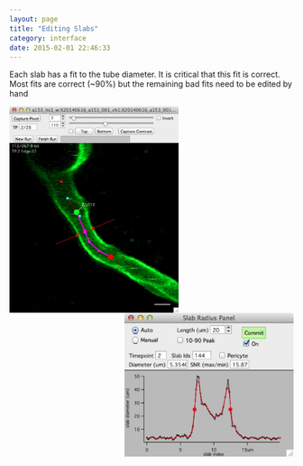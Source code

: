 ```yaml
---
layout: page
title: "Editing Slabs"
category: interface
date: 2015-02-01 22:46:33
---
```


Each slab has a fit to the tube diameter. It is critical that this fit is correct. Most fits are correct (~90%) but the remaining bad fits need to be edited by hand  

<IMG SRC="../images/edit_slab_example1.jpg" ALIGN="LEFT" WIDTH="300">
<IMG SRC="../images/edit_slab_example_2.jpg" ALIGN="RIGHT" WIDTH="300">

